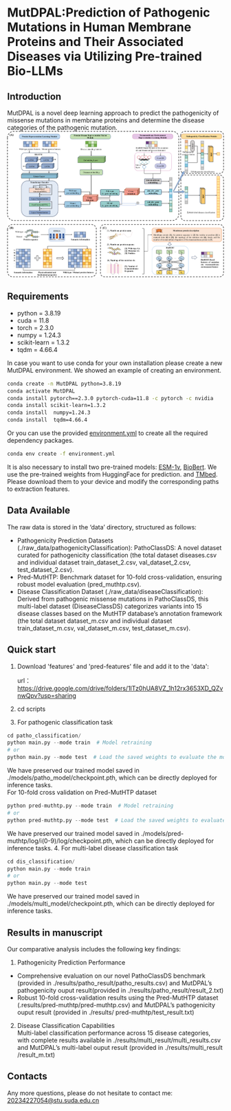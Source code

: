 # MutDPAL:Prediction of Pathogenic Mutations in Human Membrane Proteins and Their Associated Diseases via Utilizing Pre-trained Bio-LLMs
## Introduction  
MutDPAL is a novel deep learning approach to predict the pathogenicity of missense mutations in membrane proteins and determine the disease categories of the pathogenic mutation.
![MutDPAL](./architecture.png)
## Requirements

* python = 3.8.19   
* cuda = 11.8    
* torch = 2.3.0  
* numpy = 1.24.3  
* scikit-learn = 1.3.2  
* tqdm = 4.66.4  

In case you want to use conda for your own installation please create a new MutDPAL environment.
We showed an example of creating an environment.
```sh
conda create -n MutDPAL python=3.8.19
conda activate MutDPAL
conda install pytorch==2.3.0 pytorch-cuda=11.8 -c pytorch -c nvidia
conda install scikit-learn=1.3.2 
conda install  numpy=1.24.3
conda install  tqdm=4.66.4  
```
Or you can use the provided [environment.yml](./environment.yml) to create all the required dependency packages.
```sh
conda env create -f environment.yml
```

It is also necessary to install two pre-trained models: [ESM-1v](https://huggingface.co/facebook/esm1v_t33_650M_UR90S_1), [BioBert](https://huggingface.co/dmis-lab/biobert-base-cased-v1.1/). We use the pre-trained weights from HuggingFace for prediction. and [TMbed](https://github.com/BernhoferM/TMbed). Please download them to your device and modify the corresponding paths to extraction features.  
## Data Available  
The raw data is stored in the ‘data’ directory, structured as follows:  
* Pathogenicity Prediction Datasets (./raw_data/pathogenicityClassification): PathoClassDS: A novel dataset curated for pathogenicity classification (the total dataset diseases.csv and individual dataset train_dataset_2.csv, val_dataset_2.csv, test_dataset_2.csv).  
* Pred-MutHTP: Benchmark dataset for 10-fold cross-validation, ensuring robust model evaluation (pred_muthtp.csv).
* Disease Classification Dataset (./raw_data/diseaseClassification):  
Derived from pathogenic missense mutations in PathoClassDS, this multi-label dataset (DiseaseClassDS) categorizes variants into 15 disease classes based on the MutHTP database’s annotation framework (the  total dataset dataset_m.csv and individual dataset train_dataset_m.csv, val_dataset_m.csv, test_dataset_m.csv).

## Quick start
1. Download 'features' and 'pred-features'  file and add it to the 'data':

   url： https://drive.google.com/drive/folders/1lTz0hUA8VZ_1h12rx3653XD_QZvnwQpv?usp=sharing

   
2. cd scripts
3. For pathogenic classification task  
```python
cd patho_classification/  
python main.py --mode train  # Model retraining
# or
python main.py --mode test  # Load the saved weights to evaluate the model on test data
```
We have preserved our trained model saved in ./models/patho_model/checkpoint.pth, which can be directly deployed for inference tasks.  
  For 10-fold cross validation on Pred-MutHTP dataset 
```python
python pred-muthtp.py --mode train  # Model retraining  
# or
python pred-muthtp.py --mode test  # Load the saved weights to evaluate the model on holdout-test data
```
We have preserved our trained model saved in ./models/pred-muthtp/log/i(0-9)/log/checkpoint.pth, which can be directly deployed for inference tasks.
4. For multi-label disease classification task  
 ```python
cd dis_classification/  
python main.py --mode train
# or
python main.py --mode test
```
We have preserved our trained model saved in ./models/multi_model/checkpoint.pth, which can be directly deployed for inference tasks.
## Results in manuscript
Our comparative analysis includes the following key findings:
1. Pathogenicity Prediction Performance  
* Comprehensive evaluation on our novel PathoClassDS benchmark (provided in ./results/patho_result/patho_results.csv) and MutDPAL’s pathogenicity ouput result(provided in ./results/patho_result/result_2.txt)
* Robust 10-fold cross-validation results using the Pred-MutHTP dataset (.results/pred-muthtp/pred-muthtp.csv) and MutDPAL’s pathogenicity ouput result (provided in ./results/ pred-muthtp/test_result.txt)

2. Disease Classification Capabilities  
Multi-label classification performance across 15 disease categories, with complete results available in ./results/multi_result/multi_results.csv and MutDPAL’s multi-label ouput result (provided in ./results/multi_result /result_m.txt)

## Contacts  
Any more questions, please do not hesitate to contact me: 20234227054@stu.suda.edu.cn

